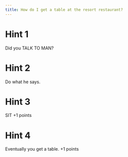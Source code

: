 ```yaml
---
title: How do I get a table at the resort restaurant?
---
```

# Hint 1
Did you TALK TO MAN?

# Hint 2
Do what he says.

# Hint 3
SIT                             +1 points

# Hint 4
Eventually you get a table.     +1 points

